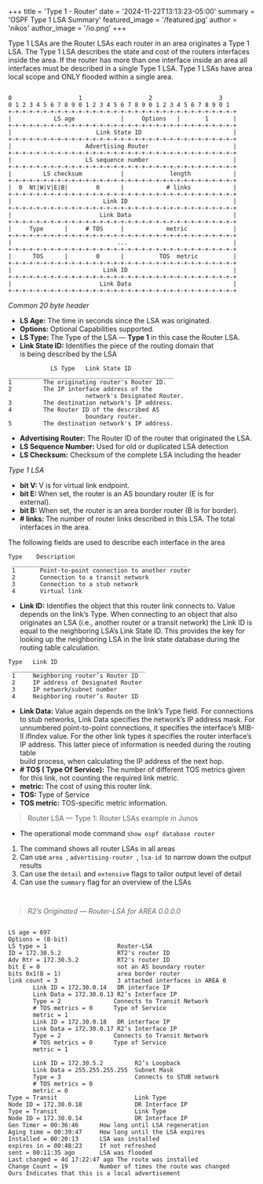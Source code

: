 +++
title = 'Type 1 - Router'
date = '2024-11-22T13:13:23-05:00'
summary = 'OSPF Type 1 LSA Summary'
featured_image = '/featured.jpg'
author = 'nikos'
author_image = '/io.png'
+++

<p>Type 1 LSAs are the Router LSAs each router in an area originates a Type 1 LSA. The Type 1 LSA describes the state and cost of the routers interfaces inside the area. If the router has more than one interface inside an area all interfaces must be described in a single Type 1 LSA. Type 1 LSAs have area local scope and ONLY flooded within a single area.</p>



<pre class="wp-block-code"><code>
0                   1                   2                   3
0 1 2 3 4 5 6 7 8 9 0 1 2 3 4 5 6 7 8 9 0 1 2 3 4 5 6 7 8 9 0 1
+-+-+-+-+-+-+-+-+-+-+-+-+-+-+-+-+-+-+-+-+-+-+-+-+-+-+-+-+-+-+-+-+
|            LS age             |     Options   |       1       |
+-+-+-+-+-+-+-+-+-+-+-+-+-+-+-+-+-+-+-+-+-+-+-+-+-+-+-+-+-+-+-+-+
|                        Link State ID                          |
+-+-+-+-+-+-+-+-+-+-+-+-+-+-+-+-+-+-+-+-+-+-+-+-+-+-+-+-+-+-+-+-+
|                     Advertising Router                        |
+-+-+-+-+-+-+-+-+-+-+-+-+-+-+-+-+-+-+-+-+-+-+-+-+-+-+-+-+-+-+-+-+
|                     LS sequence number                        |
+-+-+-+-+-+-+-+-+-+-+-+-+-+-+-+-+-+-+-+-+-+-+-+-+-+-+-+-+-+-+-+-+
|         LS checksum           |             length            |
+-+-+-+-+-+-+-+-+-+-+-+-+-+-+-+-+-+-+-+-+-+-+-+-+-+-+-+-+-+-+-+-+
|  0  Nt|W|V|E|B|        0      |            # links            |
+-+-+-+-+-+-+-+-+-+-+-+-+-+-+-+-+-+-+-+-+-+-+-+-+-+-+-+-+-+-+-+-+
|                          Link ID                              |
+-+-+-+-+-+-+-+-+-+-+-+-+-+-+-+-+-+-+-+-+-+-+-+-+-+-+-+-+-+-+-+-+
|                         Link Data                             |
+-+-+-+-+-+-+-+-+-+-+-+-+-+-+-+-+-+-+-+-+-+-+-+-+-+-+-+-+-+-+-+-+
|     Type      |     # TOS     |            metric             |
+-+-+-+-+-+-+-+-+-+-+-+-+-+-+-+-+-+-+-+-+-+-+-+-+-+-+-+-+-+-+-+-+
|                              ...                              |
+-+-+-+-+-+-+-+-+-+-+-+-+-+-+-+-+-+-+-+-+-+-+-+-+-+-+-+-+-+-+-+-+
|      TOS      |        0      |          TOS  metric          |
+-+-+-+-+-+-+-+-+-+-+-+-+-+-+-+-+-+-+-+-+-+-+-+-+-+-+-+-+-+-+-+-+
|                          Link ID                              |
+-+-+-+-+-+-+-+-+-+-+-+-+-+-+-+-+-+-+-+-+-+-+-+-+-+-+-+-+-+-+-+-+
|                         Link Data                             |
+-+-+-+-+-+-+-+-+-+-+-+-+-+-+-+-+-+-+-+-+-+-+-+-+-+-+-+-+-+-+-+-+
</code></pre>



<p><em>Common 20 byte header</em></p>



<ul>
<li><strong>LS Age:</strong>&nbsp;The time in seconds since the LSA was originated.</li>
<li><strong>Options:&nbsp;</strong>Optional Capabilities supported.</li>
<li><strong>LS Type:&nbsp;</strong>The Type of the LSA —&nbsp;<strong>Type 1</strong>&nbsp;in this case the Router LSA.</li>
<li><strong>Link State ID:</strong>&nbsp;Identifies the piece of the routing domain that<br>is being described by the LSA</li>
</ul>



<pre class="wp-block-code"><code>            LS Type   Link State ID
_______________________________________________
1         The originating router's Router ID.
2         The IP interface address of the
                      network's Designated Router.
3         The destination network's IP address.
4         The Router ID of the described AS
                      boundary router.
5         The destination network's IP address.</code></pre>



<ul>
<li><strong>Advertising Router:</strong>&nbsp;The Router ID of the router that originated the LSA.</li>
<li><strong>LS Sequence Number:</strong>&nbsp;Used for old or duplicated LSA detection</li>
<li><strong>LS Checksum:</strong>&nbsp;Checksum of the complete LSA including the header</li>
</ul>


<p><em>Type 1 LSA</em></p>


<ul>
<li><strong>bit V:&nbsp;</strong>V is for virtual link endpoint.</li>
<li><strong>bit E:&nbsp;</strong>When set, the router is an AS boundary router (E is for<br>external).</li>
<li><strong>bit B:&nbsp;</strong>When set, the router is an area border router (B is for border).</li>
<li><strong># links:&nbsp;</strong>The number of router links described in this LSA. The total interfaces in the area.</li>
</ul>


<p>The following fields are used to describe each interface in the area</p>



<pre class="wp-block-code"><code>Type    Description
 __________________________________________________
 1       Point-to-point connection to another router
 2       Connection to a transit network
 3       Connection to a stub network
 4       Virtual link</code></pre>



<ul>
<li><strong>Link ID:</strong>&nbsp;Identifies the object that this router link connects to. Value depends on the link’s Type. When connecting to an object that also originates an LSA (i.e., another router or a transit network) the Link ID is equal to the neighboring LSA’s Link State ID. This provides the key for looking up the neighboring LSA in the link state database during the routing table calculation.</li>
</ul>



<pre class="wp-block-code"><code>Type   Link ID
 ______________________________________
 1     Neighboring router’s Router ID
 2     IP address of Designated Router
 3     IP network/subnet number
 4     Neighboring router’s Router ID</code></pre>



<ul>
<li><strong>Link Data:&nbsp;</strong>Value again depends on the link’s Type field. For connections to stub networks, Link Data specifies the network’s IP address mask. For unnumbered point-to-point connections, it specifies the interface’s MIB-II ifIndex value. For the other link types it specifies the router interface’s IP address. This latter piece of information is needed during the routing table<br>build process, when calculating the IP address of the next hop.</li>



<li><strong># TOS ( Type Of Service):</strong>&nbsp;The number of different TOS metrics given for this link, not counting the required link metric.</li>



<li><strong>metric:&nbsp;</strong>The cost of using this router link.</li>
<li><strong>TOS:</strong>&nbsp;Type of Service</li>
<li><strong>TOS metric:</strong>&nbsp;TOS-specific metric information.</li>
</ul>



<blockquote class="wp-block-quote is-layout-flow wp-block-quote-is-layout-flow">
<p id="a047">Router LSA — Type 1: Router LSAs example in Junos</p>
</blockquote>



<ul>
<li>The operational mode command&nbsp;<code>show ospf database router</code></li>
</ul>

<ol>
<li>The command shows all router LSAs in all areas</li>
<li>Can use&nbsp;<code>area&nbsp;</code>,&nbsp;<code>advertising-router&nbsp;</code>,&nbsp;<code>lsa-id&nbsp;</code>to narrow down the output results</li>
<li>Can use the&nbsp;<code>detail</code>&nbsp;and&nbsp;<code>extensive</code>&nbsp;flags to tailor output level of detail</li>

<li>Can use the&nbsp;<code>summary</code>&nbsp;flag for an overview of the LSAs</li>
</ol>

<figure class="wp-block-image"><img decoding="async" src="https://miro.medium.com/v2/resize:fit:1294/1*EVIbXaUwHpMm4FL_eXno9w.png" alt=""/></figure>
<figure class="wp-block-image"><img decoding="async" src="https://miro.medium.com/v2/resize:fit:1294/1*8rrBBOzfjHutyfx5q5Gqtw.png" alt=""/></figure>

<blockquote class="wp-block-quote is-layout-flow wp-block-quote-is-layout-flow">
<p><em>R2’s Originated — Router-LSA for AREA 0.0.0.0</em></p>
</blockquote>


<pre class="wp-block-code"><code>
LS age = 697                   
Options = (B-bit)              
LS type = 1                    Router-LSA
ID = 172.30.5.2                RT2's router ID
Adv Rtr = 172.30.5.2           RT2's router ID
bit E = 0                      not an AS boundary router
bits 0x1(B = 1)                area border router
link count = 3                 3 attached interfaces in AREA 0 
       Link ID = 172.30.0.14   DR interface IP 
       Link Data = 172.30.0.13 R2’s Interface IP 
       Type = 2               Connects to Transit Network 
       # TOS metrics = 0      Type of Service 
       metric = 1
       Link ID = 172.30.0.18   DR interface IP 
       Link Data = 172.30.0.17 R2’s Interface IP 
       Type = 2               Connects to Transit Network 
       # TOS metrics = 0      Type of Service 
       metric = 1

       Link ID = 172.30.5.2         R2’s Loopback 
       Link Data = 255.255.255.255  Subnet Mask 
       Type = 3                     Connects to STUB network
       # TOS metrics = 0
       metric = 0
Type = Transit                      Link Type 
Node ID = 172.30.0.18               DR Interface IP 
Type = Transit                      Link Type 
Node ID = 172.30.0.14               DR Interface IP
Gen Timer = 00:36:46      How long until LSA regeneration 
Aging time = 00:39:47     How long until the LSA expires 
Installed = 00:20:13      LSA was installed
expires in = 00:48:23     If not refreshed 
sent = 00:11:35 ago       LSA was flooded
Last changed = 4d 17:22:47 ago The route was installed
Change Count = 19         Number of times the route was changed 
Ours Indicates that this is a local advertisement  
</code></pre>

